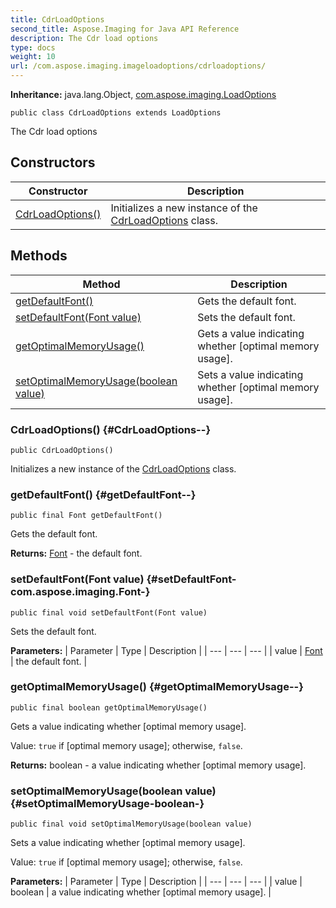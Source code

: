 ```yaml
---
title: CdrLoadOptions
second_title: Aspose.Imaging for Java API Reference
description: The Cdr load options
type: docs
weight: 10
url: /com.aspose.imaging.imageloadoptions/cdrloadoptions/
---
```

**Inheritance:**
java.lang.Object, [com.aspose.imaging.LoadOptions](../../com.aspose.imaging/loadoptions)
```
public class CdrLoadOptions extends LoadOptions
```

The Cdr load options
## Constructors

| Constructor | Description |
| --- | --- |
| [CdrLoadOptions()](#CdrLoadOptions--) | Initializes a new instance of the [CdrLoadOptions](../../com.aspose.imaging.imageloadoptions/cdrloadoptions) class. |
## Methods

| Method | Description |
| --- | --- |
| [getDefaultFont()](#getDefaultFont--) | Gets the default font. |
| [setDefaultFont(Font value)](#setDefaultFont-com.aspose.imaging.Font-) | Sets the default font. |
| [getOptimalMemoryUsage()](#getOptimalMemoryUsage--) | Gets a value indicating whether [optimal memory usage]. |
| [setOptimalMemoryUsage(boolean value)](#setOptimalMemoryUsage-boolean-) | Sets a value indicating whether [optimal memory usage]. |
### CdrLoadOptions() {#CdrLoadOptions--}
```
public CdrLoadOptions()
```


Initializes a new instance of the [CdrLoadOptions](../../com.aspose.imaging.imageloadoptions/cdrloadoptions) class.

### getDefaultFont() {#getDefaultFont--}
```
public final Font getDefaultFont()
```


Gets the default font.

**Returns:**
[Font](../../com.aspose.imaging/font) - the default font.
### setDefaultFont(Font value) {#setDefaultFont-com.aspose.imaging.Font-}
```
public final void setDefaultFont(Font value)
```


Sets the default font.

**Parameters:**
| Parameter | Type | Description |
| --- | --- | --- |
| value | [Font](../../com.aspose.imaging/font) | the default font. |

### getOptimalMemoryUsage() {#getOptimalMemoryUsage--}
```
public final boolean getOptimalMemoryUsage()
```


Gets a value indicating whether [optimal memory usage].

Value: `true` if [optimal memory usage]; otherwise, `false`.

**Returns:**
boolean - a value indicating whether [optimal memory usage].
### setOptimalMemoryUsage(boolean value) {#setOptimalMemoryUsage-boolean-}
```
public final void setOptimalMemoryUsage(boolean value)
```


Sets a value indicating whether [optimal memory usage].

Value: `true` if [optimal memory usage]; otherwise, `false`.

**Parameters:**
| Parameter | Type | Description |
| --- | --- | --- |
| value | boolean | a value indicating whether [optimal memory usage]. |

